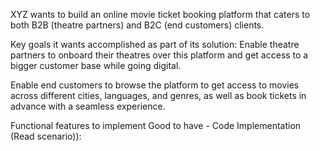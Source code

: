 XYZ wants to build an online movie ticket booking platform that caters to both B2B (theatre partners) and B2C (end customers) clients.

Key goals it wants accomplished as part of its solution:
Enable theatre partners to onboard their theatres over this platform and get access to a bigger customer base while going digital.

Enable end customers to browse the platform to get access to movies across different cities, languages, and genres, as well as book tickets in advance with a seamless experience.

Functional features to implement Good to have - Code Implementation (Read scenario)):

